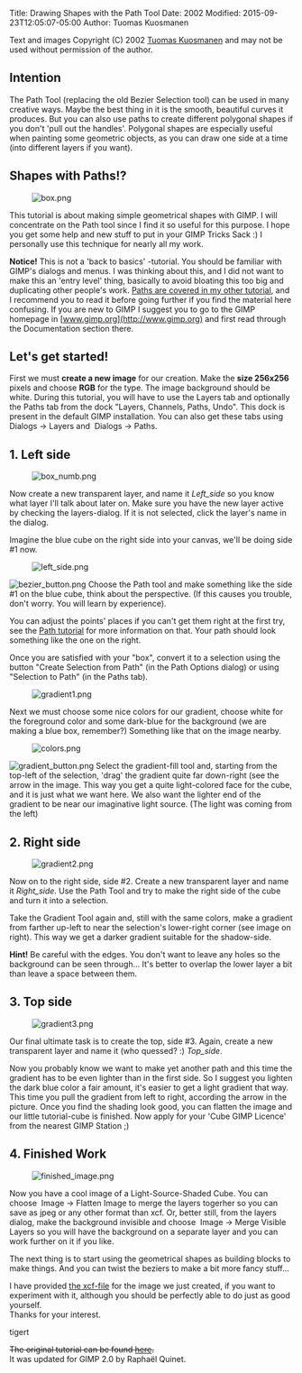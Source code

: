 Title: Drawing Shapes with the Path Tool
Date: 2002
Modified: 2015-09-23T12:05:07-05:00
Author: Tuomas Kuosmanen


Text and images Copyright (C) 2002 [Tuomas Kuosmanen](mailto:tigertNOSPAM@gimp.org) and may not be used without permission of the author.

## Intention

The Path Tool (replacing the old Bezier Selection tool) can be used in many creative ways. Maybe the best thing in it is the smooth, beautiful curves it produces. But you can also use paths to create different polygonal shapes if you don't 'pull out the handles'. Polygonal shapes are especially useful when painting some geometric objects, as you can draw one side at a time (into different layers if you want).

## Shapes with Paths!?

<figure>
<img src="{filename}box.png" alt="box.png"/>
</figure>

This tutorial is about making simple geometrical shapes with GIMP. I will concentrate on the Path tool since I find it so useful for this purpose. I hope you get some help and new stuff to put in your GIMP Tricks Sack :) I personally use this technique for nearly all my work.

**Notice!** This is not a 'back to basics' -tutorial. You should be familiar with GIMP's dialogs and menus. I was thinking about this, and I did not want to make this an 'entry level' thing, basically to avoid bloating this too big and duplicating other people's work. [Paths are covered in my other tutorial](/tutorials/Bezier_Selections/), and I recommend you to read it before going further if you find the material here confusing. If you are new to GIMP I suggest you to go to the GIMP homepage in [www.gimp.org](http://www.gimp.org) and first read through the Documentation section there.

## Let's get started!

First we must **create a new image** for our creation. Make the **size 256x256** pixels and choose **RGB** for the type. The image background should be white. During this tutorial, you will have to use the Layers tab and optionally the Paths tab from the dock "Layers, Channels, Paths, Undo". This dock is present in the default GIMP installation. You can also get these tabs using <span class="filter"><Image> Dialogs -> Layers</span> and <span class="filter"><Image> Dialogs -> Paths</span>.

## 1. Left side

<figure>
<img src="{filename}box_numb.png" alt="box_numb.png"/>
</figure>

Now create a new transparent layer, and name it *Left_side* so you know what layer I'll talk about later on. Make sure you have the new layer active by checking the layers-dialog. If it is not selected, click the layer's name in the dialog.

Imagine the blue cube on the right side into your canvas, we'll be doing side #1 now.

<figure>
<img src="{filename}left_side.png" alt="left_side.png"/>
</figure>


<img src="{filename}bezier_button.png" alt="bezier_button.png"/> Choose the Path tool and make something like the side #1 on the blue cube, think about the perspective. (If this causes you trouble, don't worry. You will learn by experience).

You can adjust the points' places if you can't get them right at the first try, see the [Path tutorial](/tutorials/Bezier_Selections/) for more information on that. Your path should look something like the one on the right.

Once you are satisfied with your "box", convert it to a selection using the button "Create Selection from Path" (in the Path Options dialog) or using "Selection to Path" (in the Paths tab).

<figure>
<img src="{filename}gradient1.png" alt="gradient1.png"/>
</figure>

Next we must choose some nice colors for our gradient, choose white for the foreground color and some dark-blue for the background (we are making a blue box, remember?) Something like that on the image nearby.

<figure>
<img src="{filename}colors.png" alt="colors.png"/>
</figure>

<img src="{filename}gradient_button.png" alt="gradient_button.png"/> Select the gradient-fill tool and, starting from the top-left of the selection, 'drag' the gradient quite far down-right (see the arrow in the image. This way you get a quite light-colored face for the cube, and it is just what we want here. We also want the lighter end of the gradient to be near our imaginative light source. (The light was coming from the left)

## 2. Right side

<figure>
<img src="{filename}gradient2.png" alt="gradient2.png"/>
</figure>

Now on to the right side, side #2. Create a new transparent layer and name it *Right_side*. Use the Path Tool and try to make the right side of the cube and turn it into a selection.

Take the Gradient Tool again and, still with the same colors, make a gradient from farther up-left to near the selection's lower-right corner (see image on right). This way we get a darker gradient suitable for the shadow-side.

**Hint!** Be careful with the edges. You don't want to leave any holes so the background can be seen through... It's better to overlap the lower layer a bit than leave a space between them.

## 3. Top side

<figure>
<img src="{filename}gradient3.png" alt="gradient3.png"/>
</figure>

Our final ultimate task is to create the top, side #3. Again, create a new transparent layer and name it (who quessed? :) *Top_side*.

Now you probably know we want to make yet another path and this time the gradient has to be even lighter than in the first side. So I suggest you lighten the dark blue color a fair amount, it's easier to get a light gradient that way. This time you pull the gradient from left to right, according the arrow in the picture. Once you find the shading look good, you can flatten the image and our little tutorial-cube is finished. Now apply for your 'Cube GIMP Licence' from the nearest GIMP Station ;)

## 4. Finished Work

<figure>
<img src="{filename}finished_image.png" alt="finished_image.png"/>
</figure>

Now you have a cool image of a Light-Source-Shaded Cube. You can choose <span class="filter"><Image> Image -> Flatten Image</span> to merge the layers togerher so you can save as jpeg or any other format than xcf. Or, better still, from the layers dialog, make the background invisible and choose <span class="filter"><Image> Image -> Merge Visible Layers</span> so you will have the background on a separate layer and you can work further on it if you like.

The next thing is to start using the geometrical shapes as building blocks to make things. And you can twist the beziers to make a bit more fancy stuff...

I have provided [the xcf-file](example.xcf.gz) for the image we just created, if you want to experiment with it, although you should be perfectly able to do just as good yourself.  
Thanks for your interest.

tigert

<del>The original tutorial can be found [here](http://www.tigert.com/gimp/tutorials/bezier_shapes/).</del>  
It was updated for GIMP 2.0 by Raphaël Quinet.

